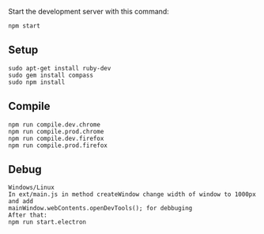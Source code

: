 Start the development server with this command:
 
```
npm start
```
 
 
  
Setup
---
 
```
sudo apt-get install ruby-dev
sudo gem install compass
sudo npm install
```
 
Compile
---
 
```
npm run compile.dev.chrome
npm run compile.prod.chrome
npm run compile.dev.firefox
npm run compile.prod.firefox
```

Debug
---
```
Windows/Linux
In ext/main.js in method createWindow change width of window to 1000px and add
mainWindow.webContents.openDevTools(); for debbuging
After that: 
npm run start.electron
```
